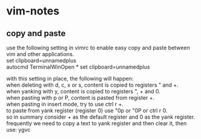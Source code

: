 # vim-notes

## copy and paste
use the following setting in vimrc to enable easy copy and paste between vim and other applications.  
set clipboard=unnamedplus  
autocmd TerminalWinOpen * set clipboard=unnamedplus  
  
with this setting in place, the following will happen:  
when deleting with d, c, x or s, content is copied to registers " and +.  
when yanking with y, content is copied to registers ", + and 0.  
when pasting with p or P, content is pasted from register +.  
when pasting in insert mode, try to use ctrl r +.  
to paste from yank register (register 0) use "0p or "0P or ctrl r 0.  
so in summary consider + as the default register and 0 as the yank register.  
frequently we need to copy a text to yank register and then clear it, then use: ygvc  
